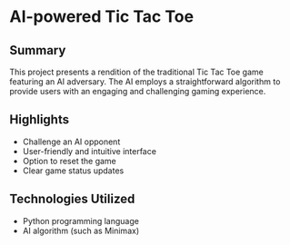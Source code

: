 # AI-powered Tic Tac Toe

## Summary
This project presents a rendition of the traditional Tic Tac Toe game featuring an AI adversary. The AI employs a straightforward algorithm to provide users with an engaging and challenging gaming experience.

## Highlights
- Challenge an AI opponent
- User-friendly and intuitive interface
- Option to reset the game
- Clear game status updates

## Technologies Utilized
- Python programming language
- AI algorithm (such as Minimax)